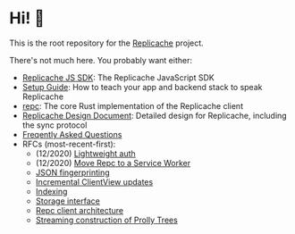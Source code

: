 # Hi! 👋

This is the root repository for the [Replicache](https://replicache.dev/) project.

There's not much here. You probably want either:

* [Replicache JS SDK](https://github.com/rocicorp/replicache-sdk-js): The Replicache JavaScript SDK
* [Setup Guide](https://github.com/rocicorp/replicache/blob/master/SERVER_SETUP.md): How to teach your app and backend stack to speak Replicache
* [repc](https://github.com/rocicorp/repc): The core Rust implementation of the Replicache client
* [Replicache Design Document](https://github.com/rocicorp/replicache/blob/master/design.md): Detailed design for Replicache, including the sync protocol
* [Freqently Asked Questions](./faq.md)
* RFCs (most-recent-first):
  * (12/2020) [Lightweight auth](https://github.com/rocicorp/repc/issues/269)
  * (12/2020) [Move Repc to a Service Worker](https://github.com/rocicorp/replicache-sdk-js/issues/226)
  * [JSON fingerprinting](https://github.com/rocicorp/repc/issues/207)
  * [Incremental ClientView updates](https://github.com/rocicorp/replicache/issues/79)
  * [Indexing](https://github.com/rocicorp/repc/issues/201)
  * [Storage interface](https://github.com/rocicorp/repc/issues/2)
  * [Repc client architecture](https://github.com/rocicorp/repc/issues/3)
  * [Streaming construction of Prolly Trees](https://github.com/rocicorp/repc/issues/37#issuecomment-661308785)
